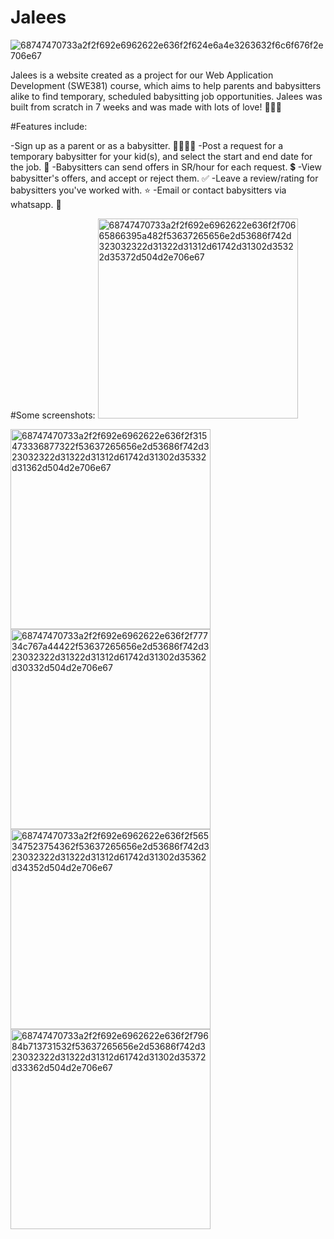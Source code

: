 # Jalees
![68747470733a2f2f692e6962622e636f2f624e6a4e3263632f6c6f676f2e706e67](https://user-images.githubusercontent.com/104881279/213013972-c6ec26e5-4a2d-44ef-80ea-a751b221f162.png)

Jalees is a website created as a project for our Web Application Development (SWE381) course, which aims to help parents and babysitters alike to find temporary, scheduled babysitting job opportunities. Jalees was built from scratch in 7 weeks and was made with lots of love! 👶🏽🤍

#Features include:

-Sign up as a parent or as a babysitter. 👨‍👩‍👧‍👦
-Post a request for a temporary babysitter for your kid(s), and select the start and end date for the job. 📨
-Babysitters can send offers in SR/hour for each request. 💲
-View babysitter's offers, and accept or reject them. ✅
-Leave a review/rating for babysitters you've worked with. ⭐️
-Email or contact babysitters via whatsapp. 📲

#Some screenshots:
<img width="320" alt="68747470733a2f2f692e6962622e636f2f70665866395a482f53637265656e2d53686f742d323032322d31322d31312d61742d31302d35322d35372d504d2e706e67" src="https://user-images.githubusercontent.com/104881279/213014504-5187e0c6-50d5-41e6-9a2d-c34dfe3f2033.png">

<img width="320" alt="68747470733a2f2f692e6962622e636f2f315473336877322f53637265656e2d53686f742d323032322d31322d31312d61742d31302d35332d31362d504d2e706e67" src="https://user-images.githubusercontent.com/104881279/213014525-29989942-b59b-439f-a9b5-dcb55b735017.png">

<img width="320" alt="68747470733a2f2f692e6962622e636f2f77734c767a44422f53637265656e2d53686f742d323032322d31322d31312d61742d31302d35362d30332d504d2e706e67" src="https://user-images.githubusercontent.com/104881279/213014537-9f798a8e-6c38-471a-86f5-37c545929d82.png">

<img width="320" alt="68747470733a2f2f692e6962622e636f2f565347523754362f53637265656e2d53686f742d323032322d31322d31312d61742d31302d35362d34352d504d2e706e67" src="https://user-images.githubusercontent.com/104881279/213014555-090aecb4-c1d4-4559-9dfd-e5d75d211c78.png">

<img width="320" alt="68747470733a2f2f692e6962622e636f2f79684b713731532f53637265656e2d53686f742d323032322d31322d31312d61742d31302d35372d33362d504d2e706e67" src="https://user-images.githubusercontent.com/104881279/213014569-a24cce84-273f-43e1-bee4-a5e45e3feee9.png">
